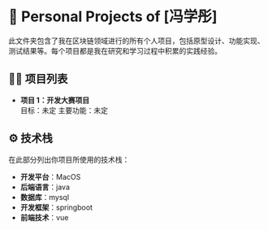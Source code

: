 # 🚀 Personal Projects of [冯学彤]

此文件夹包含了我在区块链领域进行的所有个人项目，包括原型设计、功能实现、测试结果等。每个项目都是我在研究和学习过程中积累的实践经验。

## 🧑‍💻 项目列表

- **项目 1：开发大赛项目**  
  目标：未定
  主要功能：未定


## ⚙️ 技术栈
在此部分列出你项目所使用的技术栈：
- **开发平台**：MacOS
- **后端语言**：java
- **数据库**：mysql
- **开发框架**：springboot
- **前端技术**：vue




